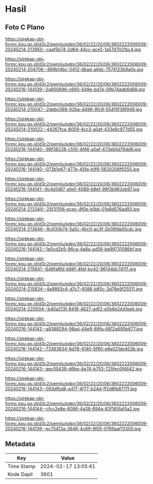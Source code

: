 # Hasil

## Foto C Plano

https://sirekap-obj-formc.kpu.go.id/d3c2/pemilu/pdpr/36/02/22/20/06/3602222006009-20240214-213950--caaf5b74-2d64-44cc-ace5-1a57d7021bc4.jpg

https://sirekap-obj-formc.kpu.go.id/d3c2/pemilu/pdpr/36/02/22/20/06/3602222006009-20240214-204706--869b14bc-0412-4bad-a6dc-7574123b9a0e.jpg

https://sirekap-obj-formc.kpu.go.id/d3c2/pemilu/pdpr/36/02/22/20/06/3602222006009-20240216-144139--2a800696-c660-449e-bd7e-09b74adb6d88.jpg

https://sirekap-obj-formc.kpu.go.id/d3c2/pemilu/pdpr/36/02/22/20/06/3602222006009-20240214-210047--2debc068-02ba-4496-8fc9-554f9f38f949.jpg

https://sirekap-obj-formc.kpu.go.id/d3c2/pemilu/pdpr/36/02/22/20/06/3602222006009-20240214-210022--44267fca-8059-4cc3-a0af-433e6c977d55.jpg

https://sirekap-obj-formc.kpu.go.id/d3c2/pemilu/pdpr/36/02/22/20/06/3602222006009-20240216-144140--99f38238-c510-4f46-a0af-473eb5d76dd6.jpg

https://sirekap-obj-formc.kpu.go.id/d3c2/pemilu/pdpr/36/02/22/20/06/3602222006009-20240216-144140--073b1e67-477e-45fa-b1f6-5620208f9255.jpg

https://sirekap-obj-formc.kpu.go.id/d3c2/pemilu/pdpr/36/02/22/20/06/3602222006009-20240216-144141--9c4d1d87-afe0-4089-b8ef-99f3b962eb97.jpg

https://sirekap-obj-formc.kpu.go.id/d3c2/pemilu/pdpr/36/02/22/20/06/3602222006009-20240214-213349--25f31106-ecec-4f0e-b1bb-01e8d576ad93.jpg

https://sirekap-obj-formc.kpu.go.id/d3c2/pemilu/pdpr/36/02/22/20/06/3602222006009-20240214-213646--8c630b74-5a5c-4bc0-ac3f-2b06fda10cdc.jpg

https://sirekap-obj-formc.kpu.go.id/d3c2/pemilu/pdpr/36/02/22/20/06/3602222006009-20240216-144142--1e0cd2b5-96ca-4a8a-ad58-be99731086bf.jpg

https://sirekap-obj-formc.kpu.go.id/d3c2/pemilu/pdpr/36/02/22/20/06/3602222006009-20240214-215641--648fa8fd-b86f-4faf-bc42-96144dc74111.jpg

https://sirekap-obj-formc.kpu.go.id/d3c2/pemilu/pdpr/36/02/22/20/06/3602222006009-20240214-215834--4a9893c4-d7c7-4088-b85c-3d78e9f25511.jpg

https://sirekap-obj-formc.kpu.go.id/d3c2/pemilu/pdpr/36/02/22/20/06/3602222006009-20240214-220004--b40a213f-8418-4627-adf2-e0b8e24d1eeb.jpg

https://sirekap-obj-formc.kpu.go.id/d3c2/pemilu/pdpr/36/02/22/20/06/3602222006009-20240216-144142--a8388294-98ad-44e9-89fa-6812a695b677.jpg

https://sirekap-obj-formc.kpu.go.id/d3c2/pemilu/pdpr/36/02/22/20/06/3602222006009-20240216-144142--73363834-8d78-4140-9f90-e8e021de403b.jpg

https://sirekap-obj-formc.kpu.go.id/d3c2/pemilu/pdpr/36/02/22/20/06/3602222006009-20240216-144143--aec55438-d6be-4e74-b753-725fec0f4642.jpg

https://sirekap-obj-formc.kpu.go.id/d3c2/pemilu/pdpr/36/02/22/20/06/3602222006009-20240216-144143--093dfbd8-a417-4f77-b24d-ff2d8fb8717f.jpg

https://sirekap-obj-formc.kpu.go.id/d3c2/pemilu/pdpr/36/02/22/20/06/3602222006009-20240216-144144--cfcc2e8e-6086-4a38-894a-83f165faf5a2.jpg

https://sirekap-obj-formc.kpu.go.id/d3c2/pemilu/pdpr/36/02/22/20/06/3602222006009-20240216-144139--ec75413a-3646-4c89-9f05-0769aaf13300.jpg


## Metadata

| Key        | Value               |
| ---------- | ------------------- |
| Time Stamp | 2024-02-17 13:05:41 |
| Kode Dapil | 3601                |




